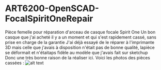 # ART6200-OpenSCAD-FocalSpiritOneRepair


Pièce femelle pour réparation d'arceau de casque focale Spirit One
Un bon casque que j'ai acheté il y a un moment et qui s'est rapidement cassé, sans prise en charge de la garantie
J'ai déjà essayé de le réparer à l'imprimante 3D mais celle que j'avais à disposition n'était pas de bonne qualité, lapièce se déformait et n'étaitaps fidèle au modèle que j'avais fait sur sketchup
Donc une très bonne raison de la réaliser ici. 
Voici les photos des pièces cassées : ![alt text](photos/pangolin.png)
